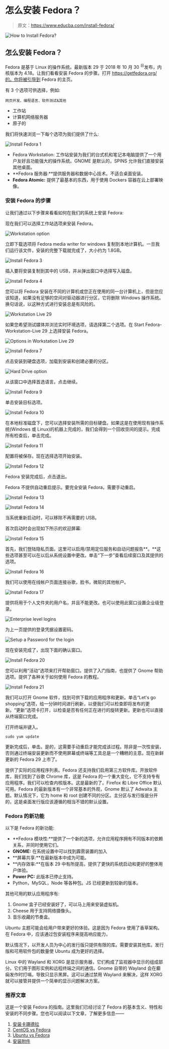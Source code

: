 # 怎么安装 Fedora？

> 原文：<https://www.educba.com/install-fedora/>

![How to Install Fedora?](img/588179225ad2d93095d917124b00839b.png)



## 怎么安装 Fedora？

Fedora 是基于 Linux 的操作系统。最新版本 29 于 2018 年 10 月 30 <sup>日</sup>发布，内核版本为 4.18。让我们看看安装 Fedora 的步骤。打开 https://getfedora.org/的。你将被引导到 Fedora 的主页。

有 3 个选项可供选择，例如:

<small>网页开发、编程语言、软件测试&其他</small>

*   工作站
*   计算机网络服务器
*   原子的

我们将快速浏览一下每个选项为我们提供了什么:

![Install Fedora 1](img/22411e144feca7bbf099523847802d23.png)



*   Fedora Workstation: 工作站安装为我们的台式机和笔记本电脑提供了一个用户友好且功能强大的操作系统。GNOME 是默认的，SPINS 允许我们直接安装其他桌面。
*   **Fedora 服务器:**提供服务器和数据中心技术。不适合桌面安装。
*   **Fedora Atomic:** 提供了最基本的东西，用于使用 Dockers 容器在云上部署映像。

### 安装 Fedora 的步骤

让我们通过以下步骤来看看如何在我们的系统上安装 Fedora:

现在我们可以选择工作站选项来安装 Fedora。

![Workstation option](img/e4cdbabd84fc4b6c05daf3a8cd22a5de.png)



立即下载选项将 Fedora media writer for windows 复制到本地计算机。一旦我们运行该文件，安装的完整下载就完成了，大小约为 1.8GB。

![Install Fedora 3](img/d8001e4ed4a5bc65d2a5df034af57d95.png)



插入要将安装复制到其中的 USB，并从弹出窗口中选择写入磁盘。

![Install Fedora 4](img/238dbbdf7b3fbead8fdbfc9b50010fab.png)



您可以将 Fedora 安装在不同的计算机或您正在使用的同一台计算机上，但是您应该知道，如果没有足够的空间对驱动器进行分区，它将删除 Windows 操作系统。换句话说，以这种方式进行安装总是有风险的。

![Workstation Live 29](img/0e9842cd47a88dba8cdf049629d6680f.png)



如果您希望测试媒体并浏览实时环境选项，请选择第二个选项。在 Start Fedora-Workstation-Live 29 上选择安装 Fedora。

![Options in Workstation Live 29](img/e208a75f0a97ecfad09fde1af291748a.png)



![Install Fedora 7](img/e9d48be30ca5843839c637d93956a50d.png)



点击安装到硬盘选项，加载到安装和创建必要的分区。

![Hard Drive option](img/0d34d65d3c20daf7d75edde0edec1b4d.png)



从该窗口中选择首选语言。点击继续。

![Install Fedora 9](img/6e27e146d1f1106efdb4e5912c950f61.png)



单击安装目标选项。

![Install Fedora 10](img/990472fcfe9b0f532c124c663e7e3d84.png)



在本地标准磁盘下，您可以选择安装所需的目标硬盘。如果这是在使用现有操作系统(Windows 或 Linux)的机器上完成的，我们会得到一个回收空间的提示。完成所有检查后，单击完成。

![Install Fedora 11](img/c4f63d4fdef6403c58033d1679e21d6e.png)



配置将被保存。现在选择选项开始安装。

![Install Fedora 12](img/d89a00c78be0e1eefe83d3ca79bd774d.png)



Fedora 安装完成后，点击退出。

Fedora 不提供自动重启提示。要完全安装 Fedora，需要手动重启。

![Install Fedora 13](img/1bb1fa7126db11cf66f82077cc8bf6de.png)



![Install Fedora 14](img/b9f80d22c4a457cce0cb664d39f32297.png)



当系统重新启动时，可以移除不再需要的 USB。

首次启动时会出现如下所示的欢迎屏幕:

![Install Fedora 15](img/c28efdbaa211cd0605ac615299b9d7e5.png)



首先，我们登陆隐私页面。这里可以启用/禁用定位服务和自动问题报告**。**这些选项甚至可以在以后从系统设置中更改。单击“下一步”查看后续窗口及其提供的选项。

![Install Fedora 16](img/c94cac7721e49cd377d2cf2bb1f6425c.png)



我们可以使用在线帐户页面连接谷歌，脸书，微软的其他帐户。

![Install Fedora 17](img/2cacc8dd74ae17ed504057d3e9b78188.png)



提供将用于个人文件夹的用户名，并且不能更改。也可以使用此窗口设置企业级登录。

![Enterprise level logins](img/451e80ad0d4a0fa7957fae8cd60652cc.png)



为上一页提供的登录凭据设置密码。

![Setup a Password for the login](img/6e4beba9abb0e67aa9904f59d78cd9d4.png)



现在安装完成了，出现下面的确认窗口。

![Install Fedora 20](img/332e5c6b379fdf675f4fffce6e97327c.png)



您可以利用“活动”选项来打开帮助窗口。提供了入门指南，也提供了 Gnome 帮助选项。提供了各种关于如何使用 Fedora 的教程。

![Install Fedora 21](img/adeeb1df6efcd1054e3e458982df4826.png)



我们可以打开 Gnome 软件，找到可供下载的应用程序和更新。单击“Let's go shopping”选项，给一分钟时间进行刷新，以便我们可以检查即将发布的更新。“更新”选项卡打开，以检查是否有任何正在进行的旋转更新。更新也可以直接从终端窗口完成。

打开终端并键入。

`sudo yum update`

更新完成后，单击。是的，这需要手动重启才能完成该过程。除非是一次性安装，否则通过终端安装更新而不使用屏幕或终端等工具总是一个糟糕的主意。现在新鲜更新的 Fedora 29 上市了。

提供了实际的应用程序列表。Fedora 还支持我们启用第三方软件库。开放软件库，我们找到了谷歌 Chrome 库，这是 Fedora 的一个重大变化，它不支持专有应用程序。我们可以检查内核版本。这是最新的了。Firefox 和 Libre Office 默认可用。Fedora 的最新版本有一个非常基本的外观，Gnome 默认了 Adwaita 主题。默认情况下，它为 home 和 root 创建不同的分区。主分区与发行版是分开的，这是桌面发行版应该遵循的相当不错的默认设置。

### Fedora 的新功能

以下是 Fedora 的新功能:

*   **Fedora 模块性:**提供了一个新的选项，允许应用程序拥有不同版本的依赖关系，并同时使用它们。
*   **GNOME:** 在系统设置中可以找到霹雳装置的加入
*   **屏幕共享:**在最新版本中成为可能。
*   **内存效率:**在版本 29 中有所提高，提供了更快的系统启动和更好的整体用户体验。
*   **Power PC:** 此版本已停止支持。
*   Python，MySQL，Node 等各种包。JS 已经更新到较新的版本。

其他可用的默认应用程序有:

1.  Gnome 盒子已经安装好了，可以马上用来安装虚拟机。
2.  Cheese 用于支持网络摄像头。
3.  音乐收藏的节奏盒。

Ubuntu 主题可能会给用户带来更好的体验。这是因为 Fedora 使用了香草架构。在 Fedora 中，应该通过包安装程序来提高响应能力，

默认情况下，以开发人员为中心的发行版只提供有限的库。需要安装其他库。发行版和可用软件包的数量使 Ubuntu 成为更好的选择。

Linux 中的 Wayland 和 XORG 是显示服务器，它们构成了监视器中显示的组成部分。它们用于图形实例和远程终端之间的通信。Gnome 自带的 Wayland 会在癫痫发作时打嗝，导致只显示黑屏。这可以通过禁用 Wayland 来解决，这样 XORG 就可以接管并提供一个简单的显示问题解决方案。

### 推荐文章

这是一个安装 Fedora 的指南。这里我们已经讨论了 Fedora 的基本含义、特性和安装的不同步骤。您也可以阅读以下文章，了解更多信息——

1.  [安装卡珊德拉](https://www.educba.com/install-cassandra/)
2.  [CentOS vs Fedora](https://www.educba.com/centos-vs-fedora/)
3.  [Ubuntu vs Fedora](https://www.educba.com/ubuntu-vs-fedora/)
4.  [安装附件](https://www.educba.com/install-appium/)





